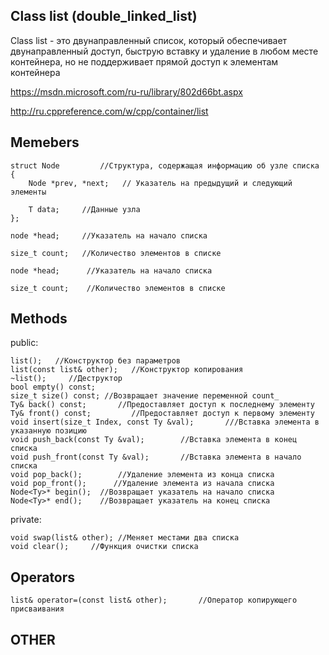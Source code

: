 ## Class list (double_linked_list)

Class list - это двунаправленный список, который обеспечивает двунаправленный доступ, быструю вставку и удаление в любом месте контейнера, но не поддерживает прямой доступ к элементам контейнера

https://msdn.microsoft.com/ru-ru/library/802d66bt.aspx

http://ru.cppreference.com/w/cpp/container/list


## Memebers

	struct Node 		//Структура, содержащая информацию об узле списка 
	{
		Node *prev, *next;	 // Указатель на предыдущий и следующий элементы 
	
		T data; 	//Данные узла 
	};

	node *head; 	//Указатель на начало списка

	size_t count; 	//Количество элементов в списке

	node *head;  	 //Указатель на начало списка

	size_t count;  	 //Количество элементов в списке


## Methods
public:

	list();   //Конструктор без параметров
	list(const list& other);   //Конструктор копирования
	~list();     //Деструктор
	bool empty() const;
	size_t size() const; //Возвращает значение переменной count_
	Ty& back() const;       //Предоставляет доступ к последнему элементу 
	Ty& front() const;         //Предоставляет доступ к первому элементу 
	void insert(size_t Index, const Ty &val);       ///Вставка элемента в указанную позицию 
	void push_back(const Ty &val);        //Вставка элемента в конец списка
	void push_front(const Ty &val);       //Вставка элемента в начало списка
	void pop_back();        //Удаление элемента из конца списка
	void pop_front();      //Удаление элемента из начала списка
	Node<Ty>* begin();	//Возвращает указатель на начало списка
	Node<Ty>* end();	//Возвращает указатель на конец списка
private:

	void swap(list& other); //Меняет местами два списка
	void clear();     //Функция очистки списка
## Operators
	list& operator=(const list& other);       //Оператор копирующего присваивания
## OTHER
